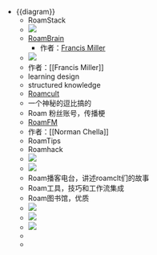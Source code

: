 - {{diagram}}
    - RoamStack
    - ![](https://firebasestorage.googleapis.com/v0/b/firescript-577a2.appspot.com/o/imgs%2Fapp%2FRoamCN%2FDSd_MlHR1p.png?alt=media&token=38a108df-b7c7-4e56-bc50-530117417f6f)
    - [RoamBrain](https://www.roambrain.com/)
        - 作者：[Francis Miller](https://twitter.com/francis_miller)
    - ![](https://firebasestorage.googleapis.com/v0/b/firescript-577a2.appspot.com/o/imgs%2Fapp%2FRoamCN%2FFVlBe9VJKC.png?alt=media&token=6c7e9f44-bf40-4f32-be1e-8e7b9f385e93)
    - 作者：[[Francis Miller]]
    - learning design
    - structured knowledge
    - [Roamcult](https://twitter.com/CultRoam)
    - 一个神秘的逗比搞的
    - Roam 粉丝账号，传播梗
    - [RoamFM](https://roamresearch.com/#/app/RoamFM/page/B2T6zN-6h)
    - 作者：[[Norman Chella]]
    - RoamTips
    - Roamhack
    - ![](https://firebasestorage.googleapis.com/v0/b/firescript-577a2.appspot.com/o/imgs%2Fapp%2FRoamCN%2FFKDJlnGJYY.png?alt=media&token=eaf03751-1e4d-4a22-8b4d-d74ef805f013)
    - ![](https://firebasestorage.googleapis.com/v0/b/firescript-577a2.appspot.com/o/imgs%2Fapp%2FRoamCN%2Fbn-80AnRKu.png?alt=media&token=3321da7d-65b7-475c-9ecd-3087be234db8)
    - Roam播客电台，讲述roamclt们的故事
    - Roam工具，技巧和工作流集成
    - Roam图书馆，优质
    - ![](https://firebasestorage.googleapis.com/v0/b/firescript-577a2.appspot.com/o/imgs%2Fapp%2FRoamCN%2F3sQULLaaDt.png?alt=media&token=62b12c8a-8a46-4cdd-ba9b-8e607c11dad8)
    - ![](https://firebasestorage.googleapis.com/v0/b/firescript-577a2.appspot.com/o/imgs%2Fapp%2FRoamCN%2FnGTIKZYBR2.png?alt=media&token=00703518-96bb-4e45-bfc8-635677183306)
    - ![](https://firebasestorage.googleapis.com/v0/b/firescript-577a2.appspot.com/o/imgs%2Fapp%2FRoamCN%2Fx0ZFyJzHs8.png?alt=media&token=01f895a3-aeee-4b3a-a527-1bc4163b764b)
    - 
    - 
